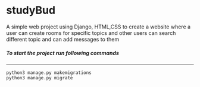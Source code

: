 # studyBud

A simple web project using Django, HTML,CSS to create a website where a user can create rooms for specific topics and other users can search different topic and can add messages to them

<h5>To start the project run following commands</h5>
<hr />
<code>python3 manage.py makemigrations</code>
<br />
<code>python3 manage.py migrate</code>
